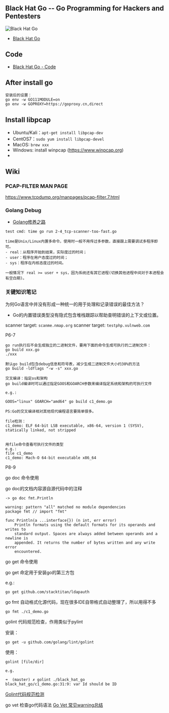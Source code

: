 ## Black Hat Go -- Go Programming for Hackers and Pentesters

![Black Hat Go](https://cdn.jsdelivr.net/gh/TesterCC/pic_bed/img/20200325234257.png)

- [Black Hat Go](https://nostarch.com/blackhatgo)

## Code

- [Black Hat Go - Code](https://github.com/blackhat-go/bhg/)

## After install go
```shell
安装后的设置：
go env -w GO111MODULE=on
go env -w GOPROXY=https://goproxy.cn,direct
```

## Install libpcap

- Ubuntu/Kali：`apt-get install libpcap-dev`
- CentOS7：`sudo yum install libpcap-devel`
- MacOS: `brew xxx`
- Windows: install winpcap (https://www.winpcap.org)
- 
## Wiki

### PCAP-FILTER MAN PAGE

https://www.tcpdump.org/manpages/pcap-filter.7.html

### Golang Debug

- [Golang修养之路](https://www.yuque.com/aceld/golang/ga6pb1)

```
test cmd: time go run 2-4_tcp-scanner-too-fast.go

time是Unix/Linux内置多命令，使用时一般不用传过多参数，直接跟上需要调试多程序即可。
- real：从程序开始到结束，实际度过的时间；
- user：程序在用户态度过的时间；
- sys：程序在内核态度过的时间。

一般情况下 real >= user + sys，因为系统还有其它进程(切换其他进程中间对于本进程会有空白期)。

```

### 关键知识笔记

为何Go语言中并没有形成一种统一的用于处理和记录错误的最佳方法？
- Go的内置错误类型没有隐式包含堆栈跟踪以帮助查明错误的上下文或位置。

scanner target: `scanme.nmap.org`
scanner target: `testphp.vulnweb.com`

P6-7  
```
go run执行后不会生成独立的二进制文件，要用下面的命令生成可执行的二进制文件：
go build xxx.go
./xxx

默认go build包含debug信息和符号表，减少生成二进制文件大小约30%的方法
go build -ldflags "-w -s" xxx.go

交叉编译：指定os和架构
go build编译时可以通过指定GOOS和GOARCH参数来编译指定系统和架构的可执行文件

e.g.:

GOOS="linux" GOARCH="amd64" go build c1_demo.go

PS:Go的交叉编译相对其他现代编程语言要简单很多。

file检测：
c1_demo: ELF 64-bit LSB executable, x86-64, version 1 (SYSV), statically linked, not stripped


用file命令查看可执行文件的类型
e.g.:
file c1_demo
c1_demo: Mach-O 64-bit executable x86_64

```

P8-9  

go doc 命令使用

go doc的文档内容源自源代码中的注释
```
-> go doc fmt.Println

warning: pattern "all" matched no module dependencies
package fmt // import "fmt"

func Println(a ...interface{}) (n int, err error)
    Println formats using the default formats for its operands and writes to
    standard output. Spaces are always added between operands and a newline is
    appended. It returns the number of bytes written and any write error
    encountered.
```


go get 命令使用

go get 命定用于安装go的第三方包

e.g.:
```
go get github.com/stacktitan/ldapauth
```

go fmt 自动格式化源代码，现在很多IDE自带格式自动整理了，所以用得不多
```
go fmt ./c1_demo.go 
```

golint 代码规范检查，作用类似于pylint

安装：
```
go get -u github.com/golang/lint/golint
```

使用：
```
golint [file/dir]

e.g.

➜  (master) ✗ golint ./black_hat_go
black_hat_go/c1_demo.go:31:9: var Id should be ID
```

[Golint代码规范检测](https://blog.csdn.net/chenguolinblog/article/details/90665161)

go vet 检查go代码语法
[Go Vet 常见warning总结](https://www.jianshu.com/p/19a44cbc69fb)